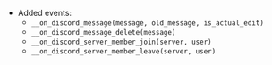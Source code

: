 * Added events:
  * `__on_discord_message(message, old_message, is_actual_edit)`
  * `__on_discord_message_delete(message)`
  * `__on_discord_server_member_join(server, user)`
  * `__on_discord_server_member_leave(server, user)`